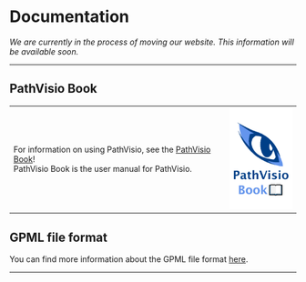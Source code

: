 # Documentation


*We are currently in the process of moving our website. This information will be available soon.*

---- 

## PathVisio Book
<p align="left">
  <table border="0">
    <tr>
    <td>For information on using PathVisio, see the <a href="https://www.google.com">PathVisio Book</a>! <br> PathVisio Book is the user manual for PathVisio.</td>
      <td><img width="120" src="images/logos/pathvisio-book-logo.png"  alt="https://www.google.com"></td>
    </tr>
  </table>
</p>


## GPML file format
You can find more information about the GPML file format [here](https://pathvisio.github.io/documentation/GPML).

----
